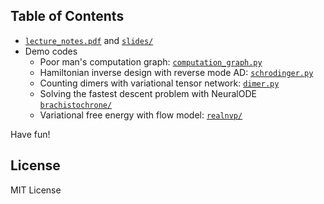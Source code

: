 ## Table of Contents

* [`lecture_notes.pdf`](lecture_notes.pdf) and [`slides/`](slides)
* Demo codes
    * Poor man's computation graph: [`computation_graph.py`](computation_graph.py)
    * Hamiltonian inverse design with reverse mode AD: [`schrodinger.py`](schrodinger.py)
    * Counting dimers with variational tensor network: [`dimer.py`](dimer.py)
    * Solving the fastest descent problem with NeuralODE [`brachistochrone/`](brachistochrone)
    * Variational free energy with flow model: [`realnvp/`](realnvp)

Have fun! 

## License 
MIT License 

